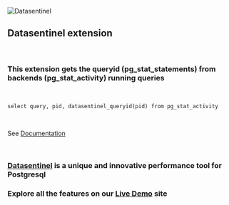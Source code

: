 
![Datasentinel](https://www.datasentinel.io/images/head.jpg)
## Datasentinel extension  
<br>

### This extension gets the queryid (pg_stat_statements) from backends (pg_stat_activity) running queries
<br>

`select query, pid, datasentinel_queryid(pid) from pg_stat_activity`

<br>

See [Documentation](https://www.datasentinel.io/documentation/features/installation.html)

<br>


### [Datasentinel](https://www.datasentinel.io) is a unique and innovative performance tool for Postgresql

### Explore all the features on our [Live Demo](https://demo.datasentinel.io) site